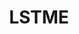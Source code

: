 ---
title: "LSTME"
imageDesc: ["Plagát", "Zad", "Grafika", "Grafika", "Pred"]
description: "Cieľom bolo vytvoriť plagát pre Sústredenie talentovanej mládeže v elektronike. Taktiež som k tomu vytvorila návrh tričiek / mikín pre najbližší ročník."
link: ""
linkText: ""
---